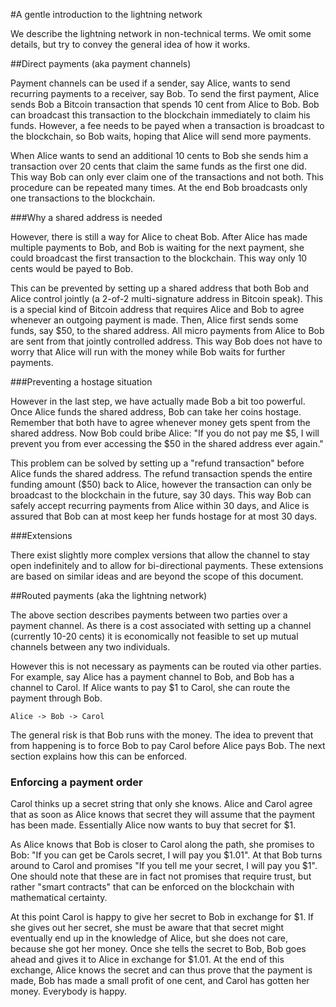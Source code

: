 #A gentle introduction to the lightning network

We describe the lightning network in non-technical terms. We omit some details, but try to convey the general idea of how it works.

##Direct payments (aka payment channels)

Payment channels can be used if a sender, say Alice, wants to send recurring payments to a receiver, say Bob. To send the first payment, Alice sends Bob a Bitcoin transaction that spends 10 cent from Alice to Bob. Bob can broadcast this transaction to the blockchain immediately to claim his funds. However, a fee needs to be payed when a transaction is broadcast to the blockchain, so Bob waits, hoping that Alice will send more payments.

When Alice wants to send an additional 10 cents to Bob she sends him a transaction over 20 cents that claim the same funds as the first one did. This way Bob can only ever claim one of the transactions and not both. This procedure can be repeated many times. At the end Bob broadcasts only one transactions to the blockchain.

###Why a shared address is needed

However, there is still a way for Alice to cheat Bob. After Alice has made multiple payments to Bob, and Bob is waiting for the next payment, she could broadcast the first transaction to the blockchain. This way only 10 cents would be payed to Bob.

This can be prevented by setting up a shared address that both Bob and Alice control jointly (a 2-of-2 multi-signature address in Bitcoin speak). This is a special kind of Bitcoin address that requires Alice and Bob to agree whenever an outgoing payment is made. Then, Alice first sends some funds, say $50, to the shared address. All micro payments from Alice to Bob are sent from that jointly controlled address. This way Bob does not have to worry that Alice will run with the money while Bob waits for further payments.

###Preventing a hostage situation

However in the last step, we have actually made Bob a bit too powerful. Once Alice funds the shared address, Bob can take her coins hostage. Remember that both have to agree whenever money gets spent from the shared address. Now Bob could bribe Alice: "If you do not pay me $5, I will prevent you from ever accessing the $50 in the shared address ever again."

This problem can be solved by setting up a "refund transaction" before Alice funds the shared address. The refund transaction spends the entire funding amount ($50) back to Alice, however the transaction can only be broadcast to the blockchain in the future, say 30 days. This way Bob can safely accept recurring payments from Alice within 30 days, and Alice is assured that Bob can at most keep her funds hostage for at most 30 days.

###Extensions

There exist slightly more complex versions that allow the channel to stay open indefinitely and to allow for bi-directional payments. These extensions are based on similar ideas and are beyond the scope of this document.

##Routed payments (aka the lightning network)

The above section describes payments between two parties over a payment channel. As there is a cost associated with setting up a channel (currently 10-20 cents) it is economically not feasible to set up mutual channels between any two individuals. 

However this is not necessary as payments can be routed via other parties. For example, say Alice has a payment channel to Bob, and Bob has a channel to Carol. If Alice wants to pay $1 to Carol, she can route the payment through Bob.

	Alice -> Bob -> Carol

The general risk is that Bob runs with the money. The idea to prevent that from happening is to force Bob to pay Carol before Alice pays Bob. The next section explains how this can be enforced.

### Enforcing a payment order

Carol thinks up a secret string that only she knows. Alice and Carol agree that as soon as Alice knows that secret they will assume that the payment has been made. Essentially Alice now wants to buy that secret for $1.

As Alice knows that Bob is closer to Carol along the path, she promises to Bob: "If you can get be Carols secret, I will pay you $1.01". At that Bob turns around to Carol and promises "If you tell me your secret, I will pay you $1". One should note that these are in fact not promises that require trust, but rather "smart contracts" that can be enforced on the blockchain with mathematical certainty.

At this point Carol is happy to give her secret to Bob in exchange for $1. If she gives out her secret, she must be aware that that secret might eventually end up in the knowledge of Alice, but she does not care, because she got her money. Once she tells the secret to Bob, Bob goes ahead and gives it to Alice in exchange for $1.01. At the end of this exchange, Alice knows the secret and can thus prove that the payment is made, Bob has made a small profit of one cent, and Carol has gotten her money. Everybody is happy.

